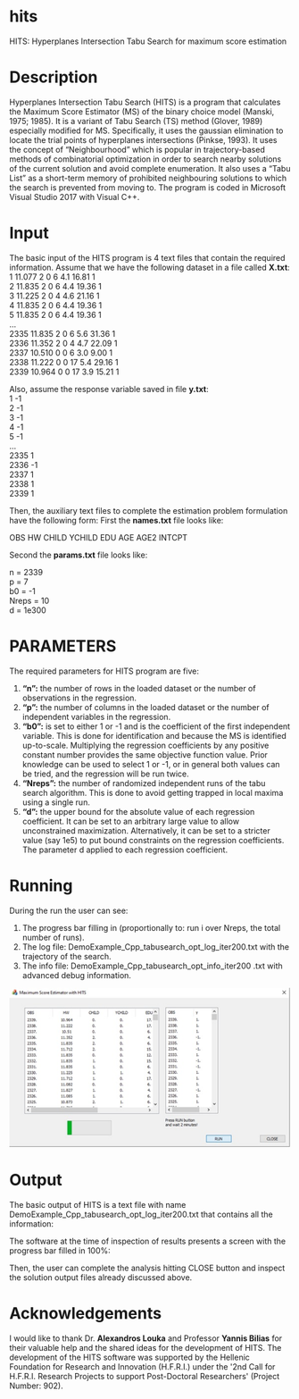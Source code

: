 # hits
HITS: Hyperplanes Intersection Tabu Search for maximum score estimation

# Description

Hyperplanes Intersection Tabu Search (HITS) is a program that calculates the Maximum Score Estimator (MS) of the binary choice model (Manski, 1975; 1985). It is a variant of Tabu Search (TS) method (Glover, 1989) especially modified for MS. Specifically, it uses the gaussian elimination to locate the trial points of hyperplanes intersections (Pinkse, 1993). It uses the concept of “Neighbourhood” which is popular in trajectory-based methods of combinatorial optimization in order to search nearby solutions of the current solution and avoid complete enumeration. It also uses a “Tabu List” as a short-term memory of prohibited neighbouring solutions to which the search is prevented from moving to. The program is coded in Microsoft Visual Studio 2017 with Visual C++.  

# Input 

The basic input of the HITS program is 4 text files that contain the required information. Assume that we have the following dataset in a file called **X.txt**:   
1	11.077	2	0	6	4.1	16.81	1  
2	11.835	2	0	6	4.4	19.36	1  
3	11.225	2	0	4	4.6	21.16	1  
4	11.835	2	0	6	4.4	19.36	1  
5	11.835	2	0	6	4.4	19.36	1  
…  
2335	11.835	2	0	6	5.6	31.36	1  
2336	11.352	2	0	4	4.7	22.09	1  
2337	10.510	0	0	6	3.0	9.00	1  
2338	11.222	0	0	17	5.4	29.16	1  
2339	10.964	0	0	17	3.9	15.21	1  

Also, assume the response variable saved in file **y.txt**:  
1       -1  
2       -1  
3       -1  
4       -1  
5       -1  
…  
2335    1  
2336    -1  
2337    1  
2338    1  
2339    1  

Then, the auxiliary text files to complete the estimation problem formulation have the following form: 
First the **names.txt** file looks like:  

OBS HW CHILD YCHILD EDU AGE AGE2 INTCPT  

Second the **params.txt** file looks like:  

n = 2339  
p = 7  
b0 = -1  
Nreps = 10  
d = 1e300  

# PARAMETERS

The required parameters for HITS program are five: 

1.	**“n”:** the number of rows in the loaded dataset or the number of observations in the regression.  
2.	**“p”:** the number of columns in the loaded dataset or the number of independent variables in the regression.  
3.	**“b0”:** is set to either 1 or -1 and is the coefficient of the first independent variable. This is done for identification and because the MS is identified up-to-scale. Multiplying the regression coefficients by any positive constant number provides the same objective function value. Prior knowledge can be used to select 1 or -1, or in general both values can be tried, and the regression will be run twice.
4.	**“Nreps”:** the number of randomized independent runs of the tabu search algorithm. This is done to avoid getting trapped in local maxima using a single run.
5.	**“d”:** the upper bound for the absolute value of each regression coefficient. It can be set to an arbitrary large value to allow unconstrained maximization. Alternatively, it can be set to a stricter value (say 1e5) to put bound constraints on the regression coefficients. The parameter d applied to each regression coefficient.

# Running 

During the run the user can see:  

1.	The progress bar filling in (proportionally to: run i over Nreps, the total number of runs).
2.	The log file: DemoExample_Cpp_tabusearch_opt_log_iter200.txt with the trajectory of the search.
3.	The info file: DemoExample_Cpp_tabusearch_opt_info_iter200 .txt with advanced debug information.

![Screenshot of a HITS run for the Martins benchmark.](https://github.com/kflorios/hits/blob/main/docs/HITS_running.jpg?raw=true)

# Output 

The basic output of HITS is a text file with name DemoExample_Cpp_tabusearch_opt_log_iter200.txt that contains all the information:  

The software at the time of inspection of results presents a screen with the progress bar filled in 100%:  

Then, the user can complete the analysis hitting CLOSE button and inspect the solution output files already discussed above.  

# Acknowledgements 

I would like to thank Dr. **Alexandros Louka** and Professor **Yannis Bilias** for their valuable help and the shared ideas for the development of HITS. The development of the HITS software was supported by the Hellenic Foundation for Research and Innovation (H.F.R.I.) under the '2nd Call for H.F.R.I. Research Projects to support Post-Doctoral Researchers' (Project Number: 902). 


